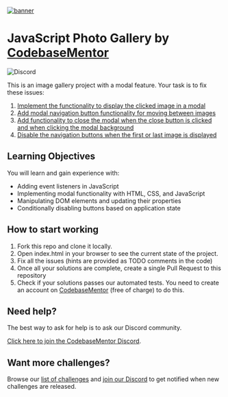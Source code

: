 [![banner](https://user-images.githubusercontent.com/2349518/234388904-4a3d07fd-563c-429a-8ceb-7b6f5da90e6f.svg)](https://codebasementor.com?utm_source=github&utm_medium=javascript-photo-gallery&utm_campaign=github_readmes)

# JavaScript Photo Gallery by [CodebaseMentor](https://codebasementor.com?utm_source=github&utm_medium=javascript-photo-gallery&utm_campaign=github_readmes)

![Discord](https://img.shields.io/discord/968893691769000027?color=7289da&label=Discord&logo=discord&logoColor=white&style=for-the-badge)

This is an image gallery project with a modal feature. Your task is to fix these issues:

1. [Implement the functionality to display the clicked image in a modal](https://github.com/developer-job-simulation/javascript-photo-gallery/issues/4)
1. [Add modal navigation button functionality for moving between images](https://github.com/developer-job-simulation/javascript-photo-gallery/issues/5)
1. [Add functionality to close the modal when the close button is clicked and when clicking the modal background](https://github.com/developer-job-simulation/javascript-photo-gallery/issues/6)
1. [Disable the navigation buttons when the first or last image is displayed](https://github.com/developer-job-simulation/javascript-photo-gallery/issues/7)

## Learning Objectives

You will learn and gain experience with:

- Adding event listeners in JavaScript
- Implementing modal functionality with HTML, CSS, and JavaScript
- Manipulating DOM elements and updating their properties
- Conditionally disabling buttons based on application state

## How to start working

1. Fork this repo and clone it locally.
1. Open index.html in your browser to see the current state of the project.
1. Fix all the issues (hints are provided as TODO comments in the code)
1. Once all your solutions are complete, create a single Pull Request to this repository
1. Check if your solutions passes our automated tests. You need to create an account on [CodebaseMentor](https://www.codebasementor.com?utm_source=github&utm_medium=javascript-photo-gallery&utm_campaign=github_readmes) (free of charge) to do this.

## Need help?

The best way to ask for help is to ask our Discord community.

[Click here to join the CodebaseMentor Discord](https://discord.gg/7cAkUcKbjB).

## Want more challenges?

Browse our [list of challenges](https://app.codebasementor.com?utm_source=github&utm_medium=javascript-photo-gallery&utm_campaign=github_readmes) and [join our Discord](https://discord.gg/6VsSMZaM7q) to get notified when new challenges are released.
